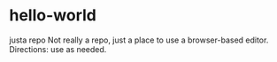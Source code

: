 # hello-world
justa repo
Not really a repo, just a place to use a browser-based editor.
Directions: use as needed.
